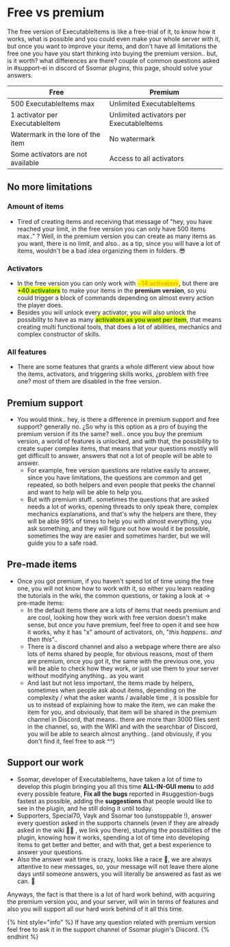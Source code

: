 # Free vs premium

The free version of ExecutableItems is like a free-trial of it, to know how it works, what is possible and you could even make your whole server with it, but once you want to improve your items, and don't have all limitations the free one you have you start thinking into buying the premium version.. but, is it worth? what differences are there? couple of common questions asked in #support-ei in discord of Ssomar plugins, this page, should solve your answers.

| Free                              | Premium                                  |
| --------------------------------- | ---------------------------------------- |
| 500 ExecutableItems max           | Unlimited ExecutableItems                |
| 1 activator per ExecutableItem    | Unlimited activators per ExecutableItems |
| Watermark in the lore of the item | No watermark                             |
| Some activators are not available | Access to all activators                 |

## No more limitations

### Amount of items

* Tired of creating items and receiving that message of "hey, you have reached your limit, in the free version you can only have 500 items max.." ? Well, in the premium version you can create as many items as you want, there is no limit, and also.. as a tip, since you will have a lot of items, wouldn't be a bad idea organizing them in folders. 😎

### Activators

* In the free version you can only work with <mark style="color:orange;">\~</mark><mark style="color:orange;">**14 activators**</mark>, but there are <mark style="color:green;">**+40 activators**</mark> to make your items in the **premium version**, so you could trigger a block of commands depending on almost every action the player does.
* Besides you will unlock every activator, you will also unlock the possibility to have as many <mark style="color:green;">**activators as you want per item**</mark>, that means creating multi functional tools, that does a lot of abilities, mechanics and complex constructor of skills.

### All features

* There are some features that grants a whole different view about how the items, activators, and triggering skills works, ¿problem with free one? most of them are disabled in the free version.

## Premium support

* You would think.. hey, is there a difference in premium support and free support? generally no. ¿So why is this option as a pro of buying the premium version if its the same? well.. once you buy the premium version, a world of features is unlocked, and with that, the possibility to create super complex items, that means that your questions mostly will get difficult to answer, answers that not a lot of people will be able to answer.
  * For example, free version questions are relative easily to answer, since you have limitations, the questions are common and get repeated, so both helpers and even people that peeks the channel and want to help will be able to help you.
  * But with premium stuff.. sometimes the questions that are asked needs a lot of works, opening threads to only speak there, complex mechanics explanations, and that's why the helpers are there, they will be able 99% of times to help you with almost everything, you ask something, and they will figure out how would it be possible, sometimes the way are easier and sometimes harder, but we will guide you to a safe road.

## Pre-made items

* Once you got premium, if you haven't spend lot of time using the free one, you will not know how to work with it, so either you learn reading the tutorials in the wiki, the common questions, or taking a look at -> pre-made items:
  * In the default items there are a lots of items that needs premium and are cool, looking how they work with free version doesn't make sense, but once you have premium, feel free to open it and see how it works, why it has "x" amount of activators, oh, "_this happens.. and then this_"..
  * There is a discord channel and also a webpage where there are also lots of items shared by people, for obvious reasons, most of them are premium, once you got it, the same with the previous one, you will be able to check how they work, or just use them to your server without modifying anything.. as you want
  * And last but not less important, the items made by helpers, sometimes when people ask about items, depending on the complexity / what the asker wants / available time , it is possible for us to instead of explaining how to make the item, we can make the item for you, and obviously, that item will be shared in the premium channel in Discord, that means.. there are more than 3000 files sent in the channel, so, with the WIKI and with the searchbar of Discord, you will be able to search almost anything.. (and obviously, if you don't find it, feel free to ask ^^)

## Support our work

* Ssomar, developer of ExecutableItems, have taken a lot of time to develop this plugin bringing you all this time **ALL-IN-GUI menu** to add every possible feature, **Fix all the bugs** reported in #suggestion-bugs fastest as possible, adding the **suggestions** that people would like to see in the plugin, and he still doing it until today.
* Supporters, Special70, Vayk and Ssomar too (unstoppable !), answer every question asked in the supports channels (even if they are already asked in the wiki 🤨🤨 , we link you there), studying the possibilities of the plugin, knowing how it works, spending a lot of time into developing items to get better and better, and with that, get a best experience to answer your questions.
* Also the answer wait time is crazy, looks like a race 🚗, we are always attentive to new messages, so, your message will not leave there alone days until someone answers, you will literally be answered as fast as we can. 💪

Anyways, the fact is that there is a lot of hard work behind, with acquiring the premium version you, and your server, will win in terms of features and also you will support all our hard work behind of it all this time.

{% hint style="info" %}
If have any question related with premium version feel free to ask it in the support channel of Ssomar plugin's Discord.
{% endhint %}

